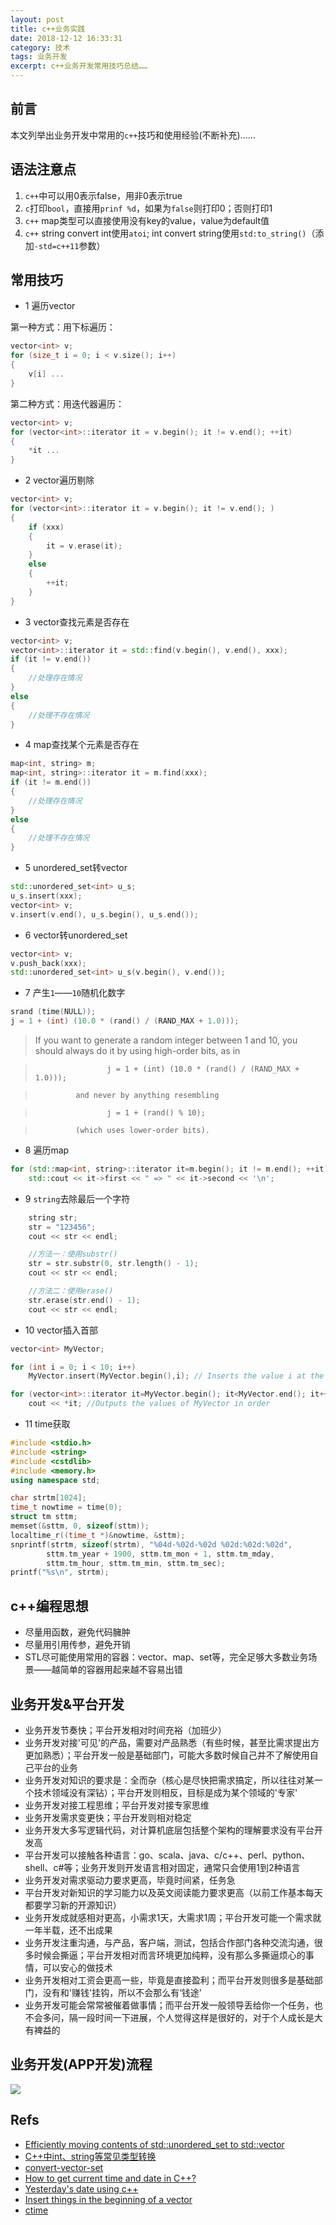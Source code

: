 ```yaml
---
layout: post
title: c++业务实践
date: 2018-12-12 16:33:31
category: 技术
tags: 业务开发
excerpt: c++业务开发常用技巧总结……
---
```


## 前言

本文列举出业务开发中常用的`c++`技巧和使用经验(不断补充)……

## 语法注意点

1. `c++`中可以用0表示false，用非0表示true
2. `c`打印`bool`，直接用`prinf %d`，如果为`false`则打印0；否则打印1
3. `c++` map类型可以直接使用没有key的value，value为default值
4. `c++` string convert int使用`atoi`; int convert string使用`std:to_string()`（添加`-std=c++11`参数）

## 常用技巧

* 1 遍历vector

第一种方式：用下标遍历：
```c++
vector<int> v;
for (size_t i = 0; i < v.size(); i++)
{
    v[i] ...
}
```

第二种方式：用迭代器遍历：
```c++
vector<int> v;
for (vector<int>::iterator it = v.begin(); it != v.end(); ++it)
{
    *it ...
}
```

* 2 vector遍历剔除

```c++
vector<int> v;
for (vector<int>::iterator it = v.begin(); it != v.end(); )
{
    if (xxx)
    {
        it = v.erase(it);
    }
    else
    {
        ++it;
    }
}
```

* 3 vector查找元素是否存在

```c++
vector<int> v;
vector<int>::iterator it = std::find(v.begin(), v.end(), xxx);
if (it != v.end())
{
    //处理存在情况
}
else
{
    //处理不存在情况
}
```

* 4 map查找某个元素是否存在

```c++
map<int, string> m;
map<int, string>::iterator it = m.find(xxx);
if (it != m.end())
{
    //处理存在情况
}
else
{
    //处理不存在情况
}
```

* 5 unordered_set转vector

```c++
std::unordered_set<int> u_s;
u_s.insert(xxx);
vector<int> v;
v.insert(v.end(), u_s.begin(), u_s.end());
```

* 6 vector转unordered_set

```c++
vector<int> v;
v.push_back(xxx);
std::unordered_set<int> u_s(v.begin(), v.end());
```

* 7 产生`1`——`10`随机化数字

```c++
srand (time(NULL));
j = 1 + (int) (10.0 * (rand() / (RAND_MAX + 1.0)));
```

> If you want to generate a random integer between 1 and 10, you should always do it by using high-order bits, as in

>                     j = 1 + (int) (10.0 * (rand() / (RAND_MAX + 1.0)));

>              and never by anything resembling

>                     j = 1 + (rand() % 10);

>              (which uses lower-order bits).

* 8 遍历map

```c++
for (std::map<int, string>::iterator it=m.begin(); it != m.end(); ++it)
    std::cout << it->first << " => " << it->second << '\n';
```

* 9 `string`去除最后一个字符

```c++
    string str;
    str = "123456";
    cout << str << endl;

    //方法一：使用substr()
    str = str.substr(0, str.length() - 1);
    cout << str << endl;

    //方法二：使用erase()
    str.erase(str.end() - 1);
    cout << str << endl;
```

* 10 vector插入首部

```c++
vector<int> MyVector;

for (int i = 0; i < 10; i++)
    MyVector.insert(MyVector.begin(),i); // Inserts the value i at the start of the array 10 times.

for (vector<int>::iterator it=MyVector.begin(); it<MyVector.end(); it++)
    cout << *it; //Outputs the values of MyVector in order 
```

* 11 time获取

```c++
#include <stdio.h>
#include <string>
#include <cstdlib>
#include <memory.h>
using namespace std;

char strtm[1024];
time_t nowtime = time(0);
struct tm sttm;
memset(&sttm, 0, sizeof(sttm));
localtime_r((time_t *)&nowtime, &sttm);
snprintf(strtm, sizeof(strtm), "%04d-%02d-%02d %02d:%02d:%02d",
        sttm.tm_year + 1900, sttm.tm_mon + 1, sttm.tm_mday,
        sttm.tm_hour, sttm.tm_min, sttm.tm_sec);
printf("%s\n", strtm);
```

## c++编程思想

* 尽量用函数，避免代码臃肿
* 尽量用引用传参，避免开销
* STL尽可能使用常用的容器：vector、map、set等，完全足够大多数业务场景——越简单的容器用起来越不容易出错

## 业务开发&平台开发

* 业务开发节奏快；平台开发相对时间充裕（加班少）
* 业务开发对接'可见'的产品，需要对产品熟悉（有些时候，甚至比需求提出方更加熟悉）；平台开发一般是基础部门，可能大多数时候自己并不了解使用自己平台的业务
* 业务开发对知识的要求是：全而杂（核心是尽快把需求搞定，所以往往对某一个技术领域没有深钻）；平台开发则相反，目标是成为某个领域的'专家'
* 业务开发对接工程思维；平台开发对接专家思维
* 业务开发需求变更快；平台开发则相对稳定
* 业务开发大多写逻辑代码，对计算机底层包括整个架构的理解要求没有平台开发高
* 平台开发可以接触各种语言：go、scala、java、c/c++、perl、python、shell、c#等；业务开发则开发语言相对固定，通常只会使用1到2种语言
* 业务开发对需求驱动力要求更高，毕竟时间紧，任务急
* 平台开发对新知识的学习能力以及英文阅读能力要求更高（以前工作基本每天都要学习新的开源知识）
* 业务开发成就感相对更高，小需求1天，大需求1周；平台开发可能一个需求就一年半载，还不出成果
* 业务开发注重沟通，与产品，客户端，测试，包括合作部门各种交流沟通，很多时候会撕逼；平台开发相对而言环境更加纯粹，没有那么多撕逼烦心的事情，可以安心的做技术
* 业务开发相对工资会更高一些，毕竟是直接盈利；而平台开发则很多是基础部门，没有和'赚钱'挂钩，所以不会那么有‘钱途’
* 业务开发可能会常常被催着做事情；而平台开发一般领导丢给你一个任务，也不会多问，隔一段时间一下进展，个人觉得这样是很好的，对于个人成长是大有裨益的

## 业务开发(APP开发)流程

![](/public/img/product_development/development_process.png)

## Refs

* [Efficiently moving contents of std::unordered_set to std::vector](https://stackoverflow.com/questions/42519867/efficiently-moving-contents-of-stdunordered-set-to-stdvector)
* [C++中int、string等常见类型转换](https://www.cnblogs.com/gaobw/p/7070622.html)
* [convert-vector-set](https://www.techiedelight.com/convert-vector-set-cpp/)
* [How to get current time and date in C++?](https://stackoverflow.com/questions/997946/how-to-get-current-time-and-date-in-c)
* [Yesterday's date using c++](https://www.daniweb.com/programming/software-development/threads/506043/yesterday-s-date-using-c)
* [Insert things in the beginning of a vector](http://www.cplusplus.com/forum/beginner/60348/)
* [ctime](http://www.cplusplus.com/reference/ctime/tm/)
